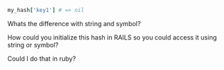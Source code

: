 ```ruby
my_hash['key1'] # => nil
```
Whats the difference with string and symbol?

How could you initialize this hash in RAILS so you could access it using string or symbol?

Could I do that in ruby?
